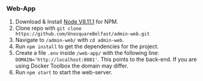 ### Web-App

1. Download & Install [Node V8.11.1](https://nodejs.org/en/download/releases/) for NPM.
2. Clone repo with `git clone https://github.com/UnosquareBelfast/admin-web.git`
3. Navigate to `/admin-web/` with `cd admin-web`.
4. Run `npm install` to get the dependencies for the project.
5. Create a file `.env` inside `/web-app/` with the following line: `DOMAIN='http://localhost:8081'`. This points to the back-end. If you are using Docker Toolbox the domain may differ.
6. Run `npm start` to start the web-server.
